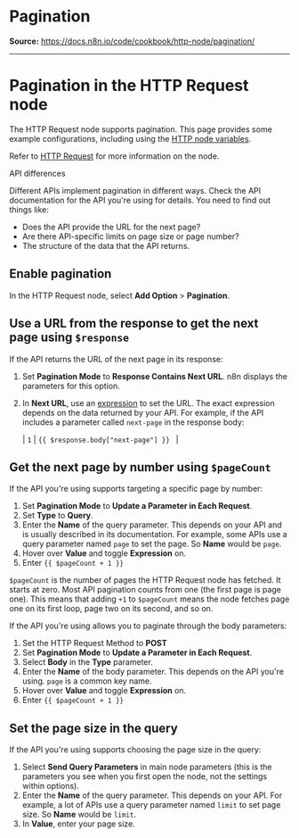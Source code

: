 # Pagination

**Source:** https://docs.n8n.io/code/cookbook/http-node/pagination/

---

# Pagination in the HTTP Request node

The HTTP Request node supports pagination. This page provides some example configurations, including using the [HTTP node variables](../../../builtin/http-node-variables/).

Refer to [HTTP Request](../../../../integrations/builtin/core-nodes/n8n-nodes-base.httprequest/) for more information on the node.

API differences

Different APIs implement pagination in different ways. Check the API documentation for the API you're using for details. You need to find out things like:

- Does the API provide the URL for the next page?
- Are there API-specific limits on page size or page number?
- The structure of the data that the API returns.

## Enable pagination

In the HTTP Request node, select **Add Option** > **Pagination**.

## Use a URL from the response to get the next page using `$response`

If the API returns the URL of the next page in its response:

1. Set **Pagination Mode** to **Response Contains Next URL**. n8n displays the parameters for this option.
2. In **Next URL**, use an [expression](../../../../glossary/#expression-n8n) to set the URL. The exact expression depends on the data returned by your API. For example, if the API includes a parameter called `next-page` in the response body:

   | ``` 1 ``` | ``` {{ $response.body["next-page"] }}  ``` |

## Get the next page by number using `$pageCount`

If the API you're using supports targeting a specific page by number:

1. Set **Pagination Mode** to **Update a Parameter in Each Request**.
2. Set **Type** to **Query**.
3. Enter the **Name** of the query parameter. This depends on your API and is usually described in its documentation. For example, some APIs use a query parameter named `page` to set the page. So **Name** would be `page`.
4. Hover over **Value** and toggle **Expression** on.
5. Enter `{{ $pageCount + 1 }}`

`$pageCount` is the number of pages the HTTP Request node has fetched. It starts at zero. Most API pagination counts from one (the first page is page one). This means that adding `+1` to `$pageCount` means the node fetches page one on its first loop, page two on its second, and so on.

If the API you're using allows you to paginate through the body parameters:

1. Set the HTTP Request Method to **POST**
2. Set **Pagination Mode** to **Update a Parameter in Each Request**.
3. Select **Body** in the **Type** parameter.
4. Enter the **Name** of the body parameter. This depends on the API you're using. `page` is a common key name.
5. Hover over **Value** and toggle **Expression** on.
6. Enter `{{ $pageCount + 1 }}`

## Set the page size in the query

If the API you're using supports choosing the page size in the query:

1. Select **Send Query Parameters** in main node parameters (this is the parameters you see when you first open the node, not the settings within options).
2. Enter the **Name** of the query parameter. This depends on your API. For example, a lot of APIs use a query parameter named `limit` to set page size. So **Name** would be `limit`.
3. In **Value**, enter your page size.
